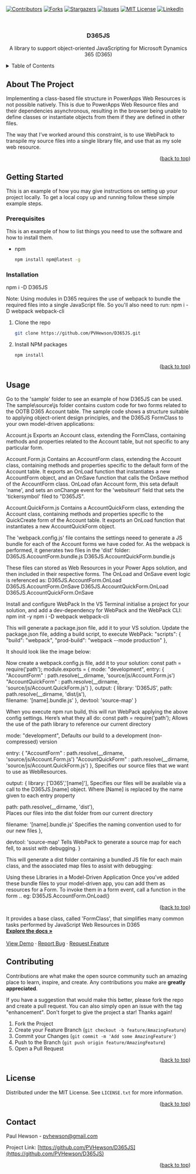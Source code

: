 <!-- Improved compatibility of back to top link: See: https://github.com/othneildrew/Best-README-Template/pull/73 -->
<a name="readme-top"></a>
<!--
*** Thanks for checking out the Best-README-Template. If you have a suggestion
*** that would make this better, please fork the repo and create a pull request
*** or simply open an issue with the tag "enhancement".
*** Don't forget to give the project a star!
*** Thanks again! Now go create something AMAZING! :D
-->



<!-- PROJECT SHIELDS -->
<!--
*** I'm using markdown "reference style" links for readability.
*** Reference links are enclosed in brackets [ ] instead of parentheses ( ).
*** See the bottom of this document for the declaration of the reference variables
*** for contributors-url, forks-url, etc. This is an optional, concise syntax you may use.
*** https://www.markdownguide.org/basic-syntax/#reference-style-links
-->
[![Contributors][contributors-shield]][contributors-url]
[![Forks][forks-shield]][forks-url]
[![Stargazers][stars-shield]][stars-url]
[![Issues][issues-shield]][issues-url]
[![MIT License][license-shield]][license-url]
[![LinkedIn][linkedin-shield]][linkedin-url]



<!-- PROJECT LOGO -->
<br />
<div align="center">
  <h3 align="center">D365JS</h3>
  <p align="center">
    A library to support object-oriented JavaScripting for Microsoft Dynamics 365 (D365)<br/>
  </p>
</div>
<!-- TABLE OF CONTENTS -->
<details>
  <summary>Table of Contents</summary>
  <ol>
    <li>
      <a href="#about-the-project">About The Project</a>
      <ul>
        <li><a href="#built-with">Built With</a></li>
      </ul>
    </li>
    <li>
      <a href="#getting-started">Getting Started</a>
      <ul>
        <li><a href="#prerequisites">Prerequisites</a></li>
        <li><a href="#installation">Installation</a></li>
      </ul>
    </li>
    <li><a href="#usage">Usage</a></li>
    <li><a href="#roadmap">Roadmap</a></li>
    <li><a href="#contributing">Contributing</a></li>
    <li><a href="#license">License</a></li>
    <li><a href="#contact">Contact</a></li>
    <li><a href="#acknowledgments">Acknowledgments</a></li>
  </ol>
</details>



<!-- ABOUT THE PROJECT -->
## About The Project

Implementing a class-based file structure in PowerApps Web Resources is not possible natively. This is due to PowerApps Web Resource files and their dependencies asynchronous, resulting in the browser being unable to define classes or instantiate objects from them if they are defined in other files.

The way that I’ve worked around this constraint, is to use WebPack to transpile my source files into a single library file, and use that as my sole web resource.

<p align="right">(<a href="#readme-top">back to top</a>)</p>

<!-- GETTING STARTED -->
## Getting Started

This is an example of how you may give instructions on setting up your project locally.
To get a local copy up and running follow these simple example steps.

### Prerequisites

This is an example of how to list things you need to use the software and how to install them.
* npm
  ```sh
  npm install npm@latest -g
  ```

### Installation
npm i -D D365JS

Note: Using modules in D365 requires the use of webpack to bundle the required files into a single JavaScript file. So you'll also need to run: npm i -D webpack webpack-cli


1. Clone the repo
   ```sh
   git clone https://github.com/PVHewson/D365JS.git
   ```
2. Install NPM packages
   ```sh
   npm install
   ```

<p align="right">(<a href="#readme-top">back to top</a>)</p>



<!-- USAGE EXAMPLES -->
## Usage

Go to the 'sample' folder to see an example of how D365JS can be used. The sample\source\js folder contains custom code for two forms related to the OOTB D365 Account table.
The sample code shows a structure suitable to applying object-orient design principles, and the D365JS FormClass to your own model-driven applications:

Account.js
Exports an Account class, extending the FormClass, containing methods and properties related to the Account table, but not specific to any particular form.

Account.Form.js
Contains an AccountForm class, extending the Account class, containing methods and properties specific to the default form of the Account table. 
It exports an OnLoad function that instantiates a new AccountForm object, and an OnSave function that calls the OnSave method of the AccountForm class.
OnLoad ofan Account form, this seta default 'name', and sets an onChange event for the 'websiteurl' field that sets the 'tickersymbol' filed to "D365JS".

Account.QuickForm.js
Contains a AccountQuickForm class, extending the Account class, containing methods and properties specific to the QuickCreate form of the Account table. 
It exports an OnLoad function that instantiates a new AccountQuickForm object.

The 'webpack.config.js' file contains the settings neeed to generate a JS bundle for each of the Account forms we have coded for. As the webpack is performed, it generates two files in the 'dist' folder:
D365JS.AccountForm.bundle.js
D365JS.AccountQuickForm.bundle.js

These files can stored as Web Resources in your Power Apps solution, and then included in their respective forms. The OnLoad and OnSave event logic is referenced as:
D365JS.AccountForm.OnLoad
D365JS.AccountForm.OnSave
D365JS.AccountQuickForm.OnLoad
D365JS.AccountQuickForm.OnSave

Install and configure WebPack
In the VS Terminal initialise a project for your solution, and add a dev-dependency for WebPack and the WebPack CLI:
npm init -y
npm i -D webpack webpack-cli

This will generate a package.json file, add it to your VS solution.
Update the package.json file, adding a build script, to execute WebPack:
  "scripts": {
    "build": "webpack",
    "prod-build": "webpack --mode production"
  },

It should look like the image below:

 
Now create a webpack.config.js file, add it to your solution:
const path = require('path');
module.exports = {
  mode: "development",
  entry: {
      "AccountForm" : path.resolve(__dirname, 'source/js/Account.Form.js')
      "AccountQuickForm" : path.resolve(__dirname, 'source/js/Account.QuickForm.js')
  },
  output: {
    library: 'D365JS',
    path: path.resolve(__dirname, 'dist/js'),  
    filename: '[name].bundle.js'
  },
  devtool: 'source-map'
}


When you execute npm run build, this will run WebPack applying the above config settings. Here’s what they all do:
const path = require('path');
Allows the use of the path library to reference our current directory


mode: "development",
Defaults our build to a development (non-compressed) version


entry: {
    "AccountForm" : path.resolve(__dirname, 'source/js/Account.Form.js')
    "AccountQuickForm" : path.resolve(__dirname, 'source/js/Account.QuickForm.js')
},
Specifies our source files that we want to use as WebResources.


output: {
  library: ['D365','[name]'],
    Specifies our files will be available via a call to the D365JS.[name] object. Where [Name] is replaced by the name given to each entry property


  path: path.resolve(__dirname, 'dist'),  
   Places our files into the dist folder from our current directory


  filename: '[name].bundle.js'
    Specifies the naming convention used to for our new files
},


  devtool: 'source-map'
   Tells WebPack to generate a source map for each fell, to assist with debugging.
}

 This will generate a dist folder containing a bundled JS file for each main class, and the associated map files to assist with debugging:


Using these Libraries in a Model-Driven Application
Once you’ve added these bundle files to your model-driven app, you can add them as resources for a Form. To invoke them in a form event, call a function in the form <library>.<entry name>.<exported function name> eg:
D365JS.AccountForm.OnLoad()



<p align="right">(<a href="#readme-top">back to top</a>)</p>

<div>
    It provides a base class, called 'FormClass', that simplifies many common tasks performed by JavaScript Web Resources in D365
    <br />
    <a href="https://github.com/PVHewson/D365JS"><strong>Explore the docs »</strong></a>
    <br />
    <br />
    <a href="https://github.com/PVHewson/D365JS">View Demo</a>
    ·
    <a href="https://github.com/PVHewson/D365JS/issues">Report Bug</a>
    ·
    <a href="https://github.com/PVHewson/D365JS/issues">Request Feature</a>
  </p>
</div>

<!-- ROADMAP 
## Roadmap

- [ ] Feature 1
- [ ] Feature 2
- [ ] Feature 3
    - [ ] Nested Feature

See the [open issues](https://github.com/PVHewson/D365JS/issues) for a full list of proposed features (and known issues).

<p align="right">(<a href="#readme-top">back to top</a>)</p>

-->

<!-- CONTRIBUTING -->
## Contributing

Contributions are what make the open source community such an amazing place to learn, inspire, and create. Any contributions you make are **greatly appreciated**.

If you have a suggestion that would make this better, please fork the repo and create a pull request. You can also simply open an issue with the tag "enhancement".
Don't forget to give the project a star! Thanks again!

1. Fork the Project
2. Create your Feature Branch (`git checkout -b feature/AmazingFeature`)
3. Commit your Changes (`git commit -m 'Add some AmazingFeature'`)
4. Push to the Branch (`git push origin feature/AmazingFeature`)
5. Open a Pull Request

<p align="right">(<a href="#readme-top">back to top</a>)</p>



<!-- LICENSE -->
## License

Distributed under the MIT License. See `LICENSE.txt` for more information.

<p align="right">(<a href="#readme-top">back to top</a>)</p>



<!-- CONTACT -->
## Contact

Paul Hewson - pvhewson@gmail.com

Project Link: [https://github.com/PVHewson/D365JS](https://github.com/PVHewson/D365JS)

<p align="right">(<a href="#readme-top">back to top</a>)</p>



<!-- ACKNOWLEDGMENTS
## Acknowledgments

* []()
* []()
* []()

<p align="right">(<a href="#readme-top">back to top</a>)</p>

 -->

<!-- MARKDOWN LINKS & IMAGES -->
<!-- https://www.markdownguide.org/basic-syntax/#reference-style-links -->
[contributors-shield]: https://img.shields.io/github/contributors/PVHewson/D365JS.svg?style=for-the-badge
[contributors-url]: https://github.com/PVHewson/D365JS/graphs/contributors
[forks-shield]: https://img.shields.io/github/forks/PVHewson/D365JS.svg?style=for-the-badge
[forks-url]: https://github.com/PVHewson/D365JS/network/members
[stars-shield]: https://img.shields.io/github/stars/PVHewson/D365JS.svg?style=for-the-badge
[stars-url]: https://github.com/PVHewson/D365JS/stargazers
[issues-shield]: https://img.shields.io/github/issues/PVHewson/D365JS.svg?style=for-the-badge
[issues-url]: https://github.com/PVHewson/D365JS/issues
[license-shield]: https://img.shields.io/github/license/PVHewson/D365JS.svg?style=for-the-badge
[license-url]: https://github.com/PVHewson/D365JS/blob/master/LICENSE.txt
[linkedin-shield]: https://img.shields.io/badge/-LinkedIn-black.svg?style=for-the-badge&logo=linkedin&colorB=555
[linkedin-url]: https://www.linkedin.com/in/paul-hewson-nz
[product-screenshot]: images/screenshot.png